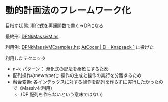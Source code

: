# 動的計画法のフレームワーク化

目指す状態: 漸化式を再帰関数で書く→DPになる

最終形: [DPNkMassivM.hs](src/DPNkMassivM.hs)

利用例: [DPNkMassivMExamples.hs](src/DPNkMassivMExamples.hs): [AtCocer | D - Knapsack 1](https://atcoder.jp/contests/dp/submissions/22276490) に投げた

利用したテクニック
- n+k パターン： 漸化式の記法を柔軟にするため
- 配列操作のnewtype化: 操作の生成と操作の実行を分離するため
- 融合変換: 各インデックスに対する操作を配列を作らずに実行したかったので（Massivを利用）
  - (DP 配列を作らないという意味ではない)